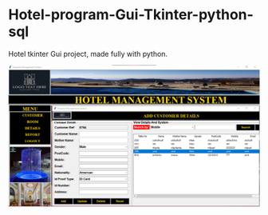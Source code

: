 # Hotel-program-Gui-Tkinter-python-sql
Hotel tkinter Gui project, made fully with python.

![customer](readme/customer.png)

